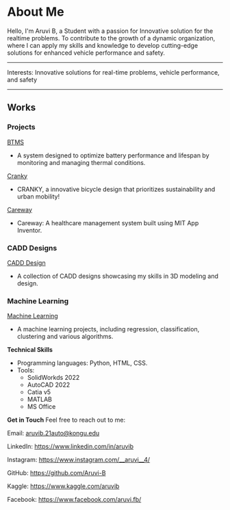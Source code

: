 **About Me**
================

Hello, I'm Aruvi B, a Student with a passion for Innovative solution for the realtime problems.
To contribute to the growth of a dynamic organization, where I can apply my skills and knowledge to develop cutting-edge solutions for enhanced vehicle performance and safety.


-------------
Interests: Innovative solutions for real-time problems, vehicle performance, and safety

-------------
**Works**
-------------

### Projects


[BTMS](https://github.com/Aruvi-B/Battery-Thermal-Management-System/)

* A system designed to optimize battery performance and lifespan by monitoring and managing thermal conditions.

[Cranky](https://github.com/Aruvi-B/cranky)

* CRANKY, a innovative bicycle design that prioritizes sustainability and urban mobility!

[Careway](https://github.com/Aruvi-B/Careway)

* Careway: A healthcare management system built using MIT App Inventor.

### CADD Designs

[CADD Design](https://github.com/Aruvi-B/Catia-Design)

* A collection of CADD designs showcasing my skills in 3D modeling and design.

### Machine Learning

[Machine Learning](https://github.com/Aruvi-B/Machine-Learning/)

* A machine learning projects, including regression, classification, clustering and various algorithms.

**Technical Skills**

* Programming languages: Python, HTML, CSS.
* Tools:
  * SolidWorkds 2022
  * AutoCAD 2022
  * Catia v5
  * MATLAB
  * MS Office

**Get in Touch**
Feel free to reach out to me:

Email: [aruvib.21auto@kongu.edu](mailto:aruvib.21auto@kongu.edu)

LinkedIn: https://www.linkedin.com/in/aruvib

Instagram: https://www.instagram.com/__aruvi__4/

GitHub: https://github.com/Aruvi-B

Kaggle: https://www.kaggle.com/aruvib

Facebook: https://www.facebook.com/aruvi.fb/
